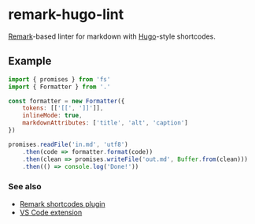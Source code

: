 # remark-hugo-lint

[Remark](https://github.com/gnab/remark)-based linter for markdown with [Hugo](https://gohugo.io/content-management/shortcodes/)-style shortcodes.

## Example

```js
import { promises } from 'fs'
import { Formatter } from '.'

const formatter = new Formatter({
    tokens: [['[[', ']]']],
    inlineMode: true,
    markdownAttributes: ['title', 'alt', 'caption']
})

promises.readFile('in.md', 'utf8')
    .then(code => formatter.format(code))
    .then(clean => promises.writeFile('out.md', Buffer.from(clean)))
    .then(() => console.log('Done!'))

```

### See also

-   [Remark shortcodes plugin](https://github.com/HitkoDev/md-shortcodes-lint/tree/master/packages/remark-hugo-shortcodes)
-   [VS Code extension](https://github.com/HitkoDev/md-shortcodes-lint/tree/master/packages/vscode-remark-hugo)
